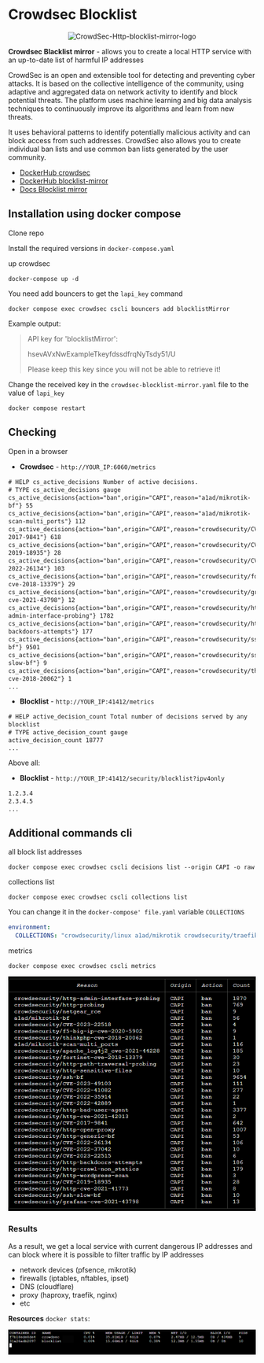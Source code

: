 # Crowdsec Blocklist

<p align="center">
<img src="https://raw.githubusercontent.com/crowdsecurity/cs-blocklist-mirror/main/docs/assets/bouncer.svg" alt="CrowdSec-Http-blocklist-mirror-logo" title="CrowdSec-Http-Blocklist-mirror-logo" width="280" height="300">
 </p>

**Crowdsec Blacklist mirror** - allows you to create a local HTTP service with an up-to-date list of harmful IP addresses

CrowdSec is an open and extensible tool for detecting and preventing cyber attacks. It is based on the collective intelligence of the community, using adaptive and aggregated data on network activity to identify and block potential threats. The platform uses machine learning and big data analysis techniques to continuously improve its algorithms and learn from new threats. 

It uses behavioral patterns to identify potentially malicious activity and can block access from such addresses. CrowdSec also allows you to create individual ban lists and use common ban lists generated by the user community.

- [DockerHub crowdsec](https://hub.docker.com/r/crowdsecurity/crowdsec)
- [DockerHub blocklist-mirror](https://hub.docker.com/r/crowdsecurity/blocklist-mirror)
- [Docs Blocklist mirror](https://docs.crowdsec.net/u/bouncers/blocklist-mirror#installation/)


## Installation using docker compose

Clone repo 

Install the required versions in `docker-compose.yaml`

up crowdsec
```
docker-compose up -d
```

You need add bouncers to get the `lapi_key` command

```shell
docker compose exec crowdsec cscli bouncers add blocklistMirror
```

Example output:
> API key for 'blocklistMirror':
> 
> hsevAVxNwExampleTkeyfdssdfrqNyTsdy51/U
> 
> Please keep this key since you will not be able to retrieve it!

Change the received key in the `crowdsec-blocklist-mirror.yaml` file to the value of `lapi_key`

```shell
docker compose restart
```

## Сhecking

Open in a browser

- **Crowdsec** - `http://YOUR_IP:6060/metrics `

```
# HELP cs_active_decisions Number of active decisions.
# TYPE cs_active_decisions gauge
cs_active_decisions{action="ban",origin="CAPI",reason="a1ad/mikrotik-bf"} 55
cs_active_decisions{action="ban",origin="CAPI",reason="a1ad/mikrotik-scan-multi_ports"} 112
cs_active_decisions{action="ban",origin="CAPI",reason="crowdsecurity/CVE-2017-9841"} 618
cs_active_decisions{action="ban",origin="CAPI",reason="crowdsecurity/CVE-2019-18935"} 28
cs_active_decisions{action="ban",origin="CAPI",reason="crowdsecurity/CVE-2022-26134"} 103
cs_active_decisions{action="ban",origin="CAPI",reason="crowdsecurity/fortinet-cve-2018-13379"} 29
cs_active_decisions{action="ban",origin="CAPI",reason="crowdsecurity/grafana-cve-2021-43798"} 12
cs_active_decisions{action="ban",origin="CAPI",reason="crowdsecurity/http-admin-interface-probing"} 1782
cs_active_decisions{action="ban",origin="CAPI",reason="crowdsecurity/http-backdoors-attempts"} 177
cs_active_decisions{action="ban",origin="CAPI",reason="crowdsecurity/ssh-bf"} 9501
cs_active_decisions{action="ban",origin="CAPI",reason="crowdsecurity/ssh-slow-bf"} 9
cs_active_decisions{action="ban",origin="CAPI",reason="crowdsecurity/thinkphp-cve-2018-20062"} 1
...
```

- **Blocklist** - `http://YOUR_IP:41412/metrics` 
```
# HELP active_decision_count Total number of decisions served by any blocklist
# TYPE active_decision_count gauge
active_decision_count 18777
...
```

Above all:
- **Blocklist** - `http://YOUR_IP:41412/security/blocklist?ipv4only`

```
1.2.3.4
2.3.4.5
...
```

## Additional commands cli

all block list addresses
```shell
docker compose exec crowdsec cscli decisions list --origin CAPI -o raw 
```

collections list
```shell
docker compose exec crowdsec cscli collections list
```

You can change it in the `docker-compose' file.yaml` variable `COLLECTIONS`

```yaml
environment:
  COLLECTIONS: "crowdsecurity/linux a1ad/mikrotik crowdsecurity/traefik"
```

metrics
```shell
docker compose exec crowdsec cscli metrics
```

![local api decisions](./img/local_api_decisions.png)

### Results

As a result, we get a local service with current dangerous IP addresses and can block where it is possible to filter traffic by IP addresses

- network devices (pfsence, mikrotik)
- firewalls (iptables, nftables, ipset)
- DNS (cloudflare)
- proxy (haproxy, traefik, nginx)
- etc

**Resources** `docker stats`:

![docker stats](./img/docker_stats.png)